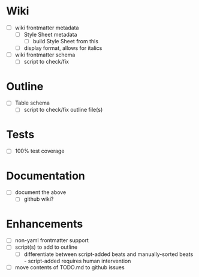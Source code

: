# Wiki
- [ ] wiki frontmatter metadata
  - [ ] Style Sheet metadata
    - [ ] build Style Sheet from this
  - [ ] display format, allows for italics
- [ ] wiki frontmatter schema
  - [ ] script to check/fix

# Outline
- [ ] Table schema
  - [ ] script to check/fix outline file(s)

# Tests
- [ ] 100% test coverage

# Documentation
- [ ] document the above
  - [ ] github wiki?

# Enhancements
- [ ] non-yaml frontmatter support
- [ ] script(s) to add to outline
  - [ ] differentiate between script-added beats and manually-sorted beats - script-added requires human intervention
- [ ] move contents of TODO.md to github issues
